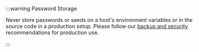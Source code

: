:::warning Password Storage

Never store passwords or seeds on a host's environment variables or in the source code in a production
setup. Please follow our [backup and security](/introduction/how_tos/backup_security)
recommendations for production use.

:::
